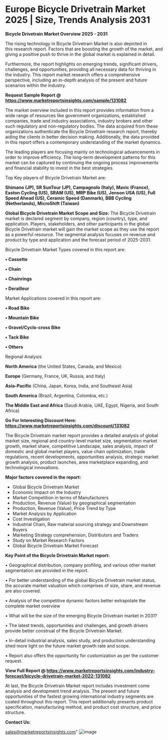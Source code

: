 # Europe Bicycle Drivetrain Market 2025 | Size, Trends Analysis 2031

<Strong> Bicycle Drivetrain Market Overview 2025 - 2031</strong>

The rising technology in Bicycle Drivetrain Market is also depicted in this research report. Factors that are boosting the growth of the market, and giving a positive push to thrive in the global market is explained in detail.

Furthermore, the report highlights on emerging trends, significant drivers, challenges, and opportunities, providing all necessary data for thriving in the industry. This report market research offers a comprehensive perspective, including an in-depth analysis of the present and future scenarios within the industry.

<strong>Request Sample Report @ <a href=https://www.marketreportsinsights.com/sample/131082>https://www.marketreportsinsights.com/sample/131082</a></strong>

The market overview included in this report provides information from a wide range of resources like government organizations, established companies, trade and industry associations, industry brokers and other such regulatory and non-regulatory bodies. The data acquired from these organizations authenticate the Bicycle Drivetrain research report, thereby aiding the clients in better decision making. Additionally, the data provided in this report offers a contemporary understanding of the market dynamics.

The leading players are focusing mainly on technological advancements in order to improve efficiency. The long-term development patterns for this market can be captured by continuing the ongoing process improvements and financial stability to invest in the best strategies.

Top Key players of Bicycle Drivetrain Market are:

<strong>Shimano (JP), SR SunTour (JP), Campagnolo (Italy), Mavic (France), Easton Cycling (US), SRAM (US), MRP Bike (US), Jenson USA (US), Full Speed Ahead (US), Ceramic Speed (Danmark), BBB Cycling (Netherlands), MicroShift (Taiwan)</strong>

<strong><b>Global Bicycle Drivetrain Market Scope and Size:</b></strong>
The Bicycle Drivetrain market is declared segment by company, region (country), type, and application. Players, stakeholders, and other participants in the global Bicycle Drivetrain market will gain the market scope as they use the report as a powerful resource. The segmental analysis focuses on revenue and product by type and application and the forecast period of 2025-2031.

Bicycle Drivetrain Market Types covered in this report are:

<strong>• Cassette

• Chain

• Chainrings

• Derailleur</strong>

Market Applications covered in this report are:

<strong>• Road Bike

• Mountain Bike

• Gravel/Cyclo-cross Bike

• Tack Bike

• Others</strong> 

Regional Analysis

<strong>North America</strong> (the United States, Canada, and Mexico)

<strong>Europe</strong> (Germany, France, UK, Russia, and Italy)

<strong>Asia-Pacific</strong> (China, Japan, Korea, India, and Southeast Asia)

<strong>South America</strong> (Brazil, Argentina, Colombia, etc.)

<strong>The Middle East and Africa</strong> (Saudi Arabia, UAE, Egypt, Nigeria, and South Africa)

<strong>Go For Interesting Discount Here: <a href=https://www.marketreportsinsights.com/discount/131082>https://www.marketreportsinsights.com/discount/131082</a></strong>

The Bicycle Drivetrain market report provides a detailed analysis of global market size, regional and country-level market size, segmentation market growth, market share, competitive Landscape, sales analysis, impact of domestic and global market players, value chain optimization, trade regulations, recent developments, opportunities analysis, strategic market growth analysis, product launches, area marketplace expanding, and technological innovations.

<strong><b>Major factors covered in the report:</b></strong>
<ul>
  <li>Global Bicycle Drivetrain Market </li>
  <li>Economic Impact on the Industry</li>
  <li>Market Competition in terms of Manufacturers</li>
  <li>Production, Revenue (Value) by geographical segmentation</li>
  <li>Production, Revenue (Value), Price Trend by Type</li>
  <li>Market Analysis by Application</li>
  <li>Cost Investigation</li>
  <li>Industrial Chain, Raw material sourcing strategy and Downstream Buyers</li>
  <li>Marketing Strategy comprehension, Distributors and Traders</li>
  <li>Study on Market Research Factors</li>
  <li>Global Bicycle Drivetrain Market Forecast</li>
</ul>

<strong><b>Key Point of the Bicycle Drivetrain Market report:</b></strong>

• Geographical distribution, company profiling, and various other market segmentation are provided in the report.

• For better understanding of the global Bicycle Drivetrain market status, the accurate market valuation which comprises of size, share, and revenue are also covered.

• Analysis of the competitive dynamic factors better extrapolate the complete market overview

• What will be the size of the emerging Bicycle Drivetrain market in 2031?

• The latest trends, opportunities and challenges, and growth drivers provide better construal of the Bicycle Drivetrain Market.

• In-detail industrial analysis, sales study, and production understanding shed more light on the future market growth rate and scope.

• Report also offers the opportunity for customization as per the customer request.

<strong><b>View Full Report @ <a href=https://www.marketreportsinsights.com/industry-forecast/bicycle-drivetrain-market-2022-131082>https://www.marketreportsinsights.com/industry-forecast/bicycle-drivetrain-market-2022-131082</a></b></strong>


At last, the Bicycle Drivetrain Market report includes investment come analysis and development trend analysis. The present and future opportunities of the fastest growing international industry segments are coated throughout this report. This report additionally presents product specification, manufacturing method, and product cost structure, and price structure.

<strong>Contact Us:</strong>

sales@marketreportsinsights.com"
![image](https://github.com/user-attachments/assets/bacde154-45c3-4328-9c02-eb615453d15e)
